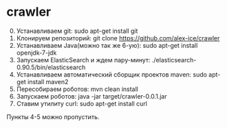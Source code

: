 crawler
=======

0. Устанавливаем git:
	sudo apt-get install git
1. Клонируем репозиторий: 
	git clone https://github.com/alex-ice/crawler
2. Устанавливаем Java(можно так же 6-ую): 
	sudo apt-get install openjdk-7-jdk
3. Запускаем ElasticSearch и ждем пару-минут:
	./elasticsearch-0.90.5/bin/elasticsearch
4. Устанавливаем автоматический сборщик проектов maven:
	sudo apt-get install maven2
5. Пересобираем роботов:
	mvn clean install
6. Запускаем роботов:
	java -jar target/crawler-0.0.1.jar
7. Ставим утилиту curl:
	sudo apt-get install curl

Пункты 4-5 можно пропустить.







